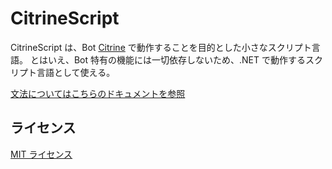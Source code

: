 # CitrineScript

CitrineScript は、Bot [Citrine](https://github.com/Xeltica/Citrine) で動作することを目的とした小さなスクリプト言語。
とはいえ、Bot 特有の機能には一切依存しないため、.NET で動作するスクリプト言語として使える。

[文法についてはこちらのドキュメントを参照](docs/index.md)

## ライセンス

[MIT ライセンス](LICENSE)